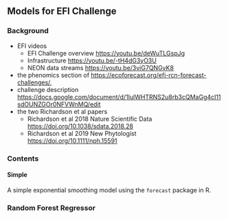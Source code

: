 ## Models for EFI Challenge


### Background

- EFI videos 
  - EFI Challenge overview https://youtu.be/deWuTLGspJg
  - Infrastructure https://youtu.be/-tH4dG3yO3U
  - NEON data streams https://youtu.be/3viG7QNGvK8
- the phenomics section of https://ecoforecast.org/efi-rcn-forecast-challenges/, 
- challenge description https://docs.google.com/document/d/1IulWHTRNS2u8rb3cQMaGg4cI11sdOUNZGOr0NFVWnMQ/edit
- the two Richardson et al papers
  - Richardson et al 2018 Nature Scientific Data https://doi.org/10.1038/sdata.2018.28
  - Richardson et al 2019 New Phytologist https://doi.org/10.1111/nph.15591

### Contents

#### Simple 

A simple exponential smoothing model using the `forecast` package in R.

### Random Forest Regressor


### 

